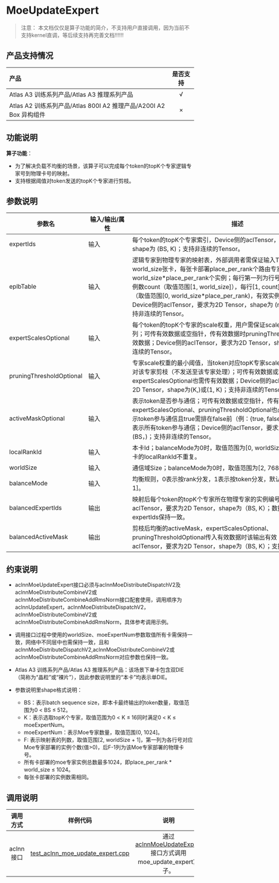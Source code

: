 # MoeUpdateExpert

> 注意：
> 本文档仅仅是算子功能的简介，不支持用户直接调用，因为当前不支持kernel直调，等后续支持再完善文档!!!!!!

## 产品支持情况

| 产品                                                         |  是否支持   |
| :----------------------------------------------------------- |:-------:|
| <term>Atlas A3 训练系列产品/Atlas A3 推理系列产品</term>     |    √    |
| <term>Atlas A2 训练系列产品/Atlas 800I A2 推理产品/A200I A2 Box 异构组件</term> |    ×    |

## 功能说明

**算子功能**：
* 为了解决负载不均衡的场景，该算子可以完成每个token的topK个专家逻辑专家号到物理卡号的映射。
* 支持根据阈值对token发送的topK个专家进行剪枝。

## 参数说明

<table style="undefined;table-layout: fixed; width: 1576px">
 <colgroup>
  <col style="width: 170px">
  <col style="width: 170px">
  <col style="width: 800px">
  <col style="width: 800px">
  <col style="width: 200px">
 </colgroup>
 <thead>
  <tr>
   <th>参数名</th>
   <th>输入/输出/属性</th>
   <th>描述</th>
   <th>数据类型</th>
   <th>数据格式</th>
  </tr>
 </thead>
 <tbody>
  <tr>
   <td>expertIds</td>
   <td>输入</td>
   <td>每个token的topK个专家索引，Device侧的aclTensor，要求为2D Tensor，shape为 (BS, K)；支持非连续的Tensor。</td>
   <td>INT32、INT64</td>
   <td>ND</td>
  </tr>
  <tr>
   <td>eplbTable</td>
   <td>输入</td>
   <td>逻辑专家到物理专家的映射表，外部调用者需保证输入Tensor的值正确；world_size张卡，每张卡部署place_per_rank个路由专家实例，共world_size*place_per_rank个实例；每行第一列为行号对应逻辑专家部署的实例数count（取值范围[1, world_size]），每行[1, count]列为对应的实例编号（取值范围[0, world_size*place_per_rank)，有效实例编号不可重复）；Device侧的aclTensor，要求为2D Tensor，shape为 (moeExperNum, F)；支持非连续的Tensor。</td>
   <td>INT32</td>
   <td>ND</td>
  </tr>
  <tr>
   <td>expertScalesOptional</td>
   <td>输入</td>
   <td>每个token的topK个专家的scale权重，用户需保证scale在token内部按降序排列；可传有效数据或空指针，传有效数据时pruningThresholdOptional也需传有效数据；Device侧的aclTensor，要求为2D Tensor，shape为 (BS, K)；支持非连续的Tensor。</td>
   <td>FLOAT16、BFLOAT16、FLOAT</td>
   <td>ND</td>
  </tr>
  <tr>
   <td>pruningThresholdOptional</td>
   <td>输入</td>
   <td>专家scale权重的最小阈值，当token对应topK专家scale小于阈值时，该token对该专家剪枝（不发送至该专家处理）；可传有效数据或空指针，传有效数据时expertScalesOptional也需传有效数据；Device侧的aclTensor，要求为1D或2D Tensor，shape为(K,)或(1, K)；支持非连续的Tensor。</td>
   <td>FLOAT</td>
   <td>ND</td>
  </tr>
  <tr>
   <td>activeMaskOptional</td>
   <td>输入</td>
   <td>表示token是否参与通信；可传有效数据或空指针，传有效数据时expertScalesOptional、pruningThresholdOptional也必须传有效数据；true表示token参与通信且true需排在false前（例：{true, false, true}非法），传空指针表示所有token参与通信；Device侧的aclTensor，要求为1D Tensor，shape为 (BS，)；支持非连续的Tensor。</td>
   <td>BOOL</td>
   <td>ND</td>
  </tr>
  <tr>
   <td>localRankId</td>
   <td>输入</td>
   <td>本卡Id；balanceMode为0时，取值范围为[0, worldSize)；同一个通信域中各卡的localRankId不重复。</td>
   <td>INT64</td>
   <td>ND</td>
  </tr>
  <tr>
   <td>worldSize</td>
   <td>输入</td>
   <td>通信域Size；balanceMode为0时，取值范围为[2, 768]。</td>
   <td>INT64</td>
   <td>ND</td>
  </tr>
  <tr>
   <td>balanceMode</td>
   <td>输入</td>
   <td>均衡规则，0表示按rank分发，1表示按token分发，默认值为0；取值范围为[0, 1]。</td>
   <td>INT64</td>
   <td>ND</td>
  </tr>
  <tr>
   <td>balancedExpertIds</td>
   <td>输出</td>
   <td>映射后每个token的topK个专家所在物理专家的实例编号，Device侧的aclTensor，要求为2D Tensor，shape为（BS, K）；数据类型、数据格式与expertIds保持一致。</td>
   <td>INT32、INT64</td>
   <td>ND</td>
  </tr>
  <tr>
   <td>balancedActiveMask</td>
   <td>输出</td>
   <td>剪枝后均衡的activeMask，expertScalesOptional、pruningThresholdOptional传入有效数据时该输出有效；Device侧的aclTensor，要求为2D Tensor，shape为（BS, K）；支持非连续的Tensor。</td>
   <td>BOOL</td>
   <td>ND</td>
  </tr>
 </tbody>
</table>

## 约束说明

- aclnnMoeUpdateExpert接口必须与aclnnMoeDistributeDispatchV2及aclnnMoeDistributeCombineV2或aclnnMoeDistributeCombineAddRmsNorm接口配套使用，调用顺序为aclnnUpdateExpert，aclnnMoeDistributeDispatchV2，aclnnMoeDistributeCombineV2或aclnnMoeDistributeCombineAddRmsNorm，具体参考调用示例。

- 调用接口过程中使用的worldSize、moeExpertNum参数取值所有卡需保持一致，网络中不同层中也需保持一致，且和aclnnMoeDistributeDispatchV2,aclnnMoeDistributeCombineV2或aclnnMoeDistributeCombineAddRmsNorm对应参数也保持一致。

- <term>Atlas A3 训练系列产品/Atlas A3 推理系列产品</term>：该场景下单卡包含双DIE（简称为“晶粒”或“裸片”），因此参数说明里的“本卡”均表示单DIE。

- 参数说明里shape格式说明：
    - BS：表示batch sequence size，即本卡最终输出的token数量，取值范围为0 < BS ≤ 512。
    - K：表示选取topK个专家，取值范围为0 < K ≤ 16同时满足0 < K ≤ moeExpertNum。
    - moeExpertNum：表示Moe专家数量，取值范围(0, 1024]。
    - F: 表示映射表的列数，取值范围[2, worldSize + 1]，第一列为各行号对应Moe专家部署的实例个数(值>0)，后F-1列为该Moe专家部署的物理卡号。
    - 所有卡部署的moe专家实例总数最多1024，即place_per_rank * world_size ≤ 1024。
    - 每张卡部署的实例数需相同。


## 调用说明

| 调用方式  | 样例代码                                  | 说明                                                     |
| :--------: | :----------------------------------------: | :-------------------------------------------------------: |
| aclnn接口 | [test_aclnn_moe_update_expert.cpp](./examples/test_aclnn_moe_update_expert.cpp) | 通过[aclnnMoeUpdateExpert](./docs/aclnnMoeUpdateExpert.md)接口方式调用moe_update_expert算子。 |


